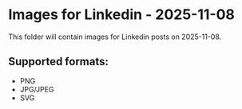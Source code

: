 # Images for Linkedin - 2025-11-08

This folder will contain images for Linkedin posts on 2025-11-08.

## Supported formats:
- PNG
- JPG/JPEG
- SVG
